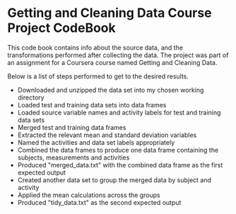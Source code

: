 # Getting and Cleaning Data Course Project CodeBook

This code book contains info about the source data, and the transformations performed after collecting the data.
The project was part of an assignment for a Coursera course named Getting and Cleaning Data. 

Below is a list of steps performed to get to the desired results.
* Downloaded and unzipped the data set into my chosen working directory
* Loaded test and training data sets into data frames
* Loaded source variable names and activity labels for test and training data sets
* Merged test and training data frames
* Extracted the relevant mean and standard deviation variables
* Named the activities and data set labels appropriately
* Combined the data frames to produce one data frame containing the subjects, measurements and activities
* Produced "merged_data.txt" with the combined data frame as the first expected output
* Created another data set to group the merged data by subject and activity
* Applied the mean calculations across the groups
* Produced "tidy_data.txt" as the second expected output
